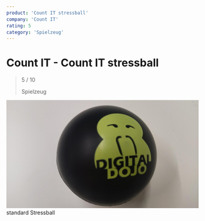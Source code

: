 ```yaml
---
product: 'Count IT stressball'
company: 'Count IT'
rating: 5
category: 'Spielzeug'
---
```


# Count IT - Count IT stressball
>
> 5 / 10
>
> Spielzeug

![Count IT stressball](./assets/count-it-count-it-stressball-728fcf71-4ab8-4b52-a9bc-2038519f1af2.jpg)
standard Stressball
